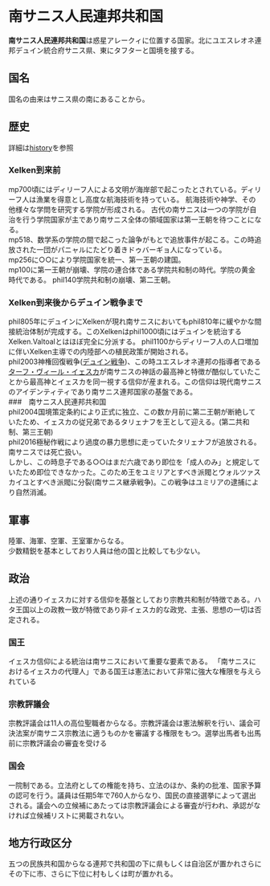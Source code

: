 # 南サニス人民連邦共和国
**南サニス人民連邦共和国**は惑星アレークィに位置する国家。北にユエスレオネ連邦デュイン統合府サニス県、東にタフターと国境を接する。
## 国名
国名の由来はサニス県の南にあることから。
## 歴史
詳細は[history]()を参照
### Xelken到来前
mp700頃にはディリーフ人による文明が海岸部で起こったとされている。ディリーフ人は漁業を得意とし高度な航海技術を持っている。
航海技術や神学、その他様々な学問を研究する学院が形成される。
古代の南サニスは一つの学院が自治を行う学院国家が主であり南サニス全体の領域国家は第一王朝を待つことになる。  
mp518、数学系の学院の間で起こった論争がもとで追放事件が起こる。この時追放された一団がパニャルにたどり着きドゥバーギョ人になっている。  
mp256に○○により学院国家を統一、第一王朝の建国。  
mp100に第一王朝が崩壊、学院の連合体である学院共和制の時代。学院の黄金時代である。
phil140学院共和制の崩壊、第二王朝。
### Xelken到来後からデュイン戦争まで  
phil805年にデュインにXelkenが現れ南サニスにおいてもphil810年に緩やかな間接統治体制が完成する。このXelkenはphil1000頃にはデュインを統治するXelken.Valtoalとはほぼ完全に分派する。
phil1100からディリーフ人の人口増加に伴いXelken主導での内陸部への植民政策が開始される。  
phil2003神権回復戦争([デュイン戦争]())、この時ユエスレオネ連邦の指導者である[ターフ・ヴィール・イェスカ](https://sites.google.com/site/jurliyuuri/you-li-ren-ming-lu/tarf-virl-jeska)が南サニスの神話の最高神と特徴が酷似していたことから最高神とイェスカを同一視する信仰が産まれる。この信仰は現代南サニスのアイデンティティであり南サニス連邦国家の基盤である。    
###　南サニス人民連邦共和国  
phil2004国境策定条約により正式に独立、この数か月前に第二王朝が断絶していたため、イェスカの従兄弟であるタリェナフを王として迎える。(第二共和制、第三王朝)  
phil2016極秘作戦により過度の暴力思想に走っていたタリェナフが追放される。南サニスでは死亡扱い。  
しかし、この時息子である○○はまだ六歳であり即位を「成人のみ」と規定していたため即位できなかった。このため王をユミリアとすべき派閥とウォルツァスカイユとすべき派閥に分裂(南サニス継承戦争)。この戦争はユミリアの逮捕により自然消滅。
## 軍事
陸軍、海軍、空軍、王室軍からなる。  
少数精鋭を基本としており人員は他の国と比較しても少ない。
## 政治
上述の通りイェスカに対する信仰を基盤としており宗教共和制が特徴である。ハタ王国以上の政教一致が特徴であり非イェスカ的な政党、主張、思想の一切は否定される。
### 国王
イェスカ信仰による統治は南サニスにおいて重要な要素である。
「南サニスにおけるイェスカの代理人」である国王は憲法において非常に強大な権限を与えられている  
### 宗教評議会
宗教評議会は11人の高位聖職者からなる。宗教評議会は憲法解釈を行い、議会可決法案が南サニス宗教法に適うものかを審議する権限をもつ。選挙出馬者も出馬前に宗教評議会の審査を受ける  
### 国会
一院制である。立法府としての権能を持ち、立法のほか、条約の批准、国家予算の認可を行う。議員は任期5年で760人からなり、国民の直接選挙によって選出される。議会への立候補にあたっては宗教評議会による審査が行われ、承認がなければ立候補リストに掲載されない。  
## 地方行政区分
五つの民族共和国からなる連邦で共和国の下に県もしくは自治区が置かれさらにその下に市、さらに下位に村もしくは町が置かれる。